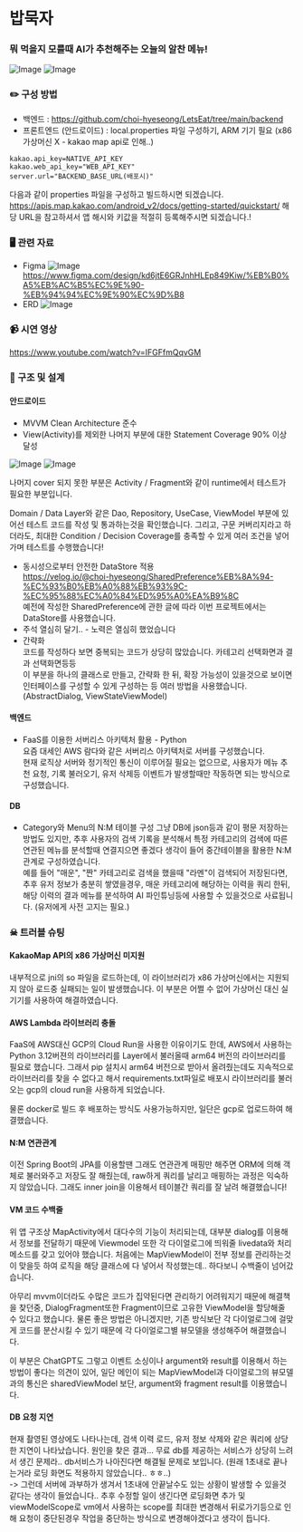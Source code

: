 # 밥묵자
### 뭐 먹을지 모를때 AI가 추천해주는 오늘의 알찬 메뉴!
![Image](https://github.com/user-attachments/assets/e16f0464-b18c-479c-9260-8cd19afc1730) ![Image](https://github.com/user-attachments/assets/0381ffd1-6958-40a4-bd23-933e56565ff0)

### ✏️ 구성 방법
* 백엔드 : https://github.com/choi-hyeseong/LetsEat/tree/main/backend
* 프론트엔드 (안드로이드) : local.properties 파일 구성하기, ARM 기기 필요 (x86 가상머신 X - kakao map api로 인해..)
```properties
kakao.api_key=NATIVE_API_KEY
kakao.web_api_key="WEB_API_KEY"
server.url="BACKEND_BASE_URL(배포시)"
```
다음과 같이 properties 파일을 구성하고 빌드하시면 되겠습니다.<br/>
https://apis.map.kakao.com/android_v2/docs/getting-started/quickstart/
해당 URL을 참고하셔서 앱 해시와 키값을 적절히 등록해주시면 되겠습니다.!

### 🖥️  관련 자료
* Figma
![Image](https://github.com/user-attachments/assets/e2df40ad-f6d7-46c1-971f-bdfa312a0b97)
  https://www.figma.com/design/kd6jtE6GRJnhHLEp849Kiw/%EB%B0%A5%EB%AC%B5%EC%9E%90-%EB%94%94%EC%9E%90%EC%9D%B8
* ERD
  ![Image](https://github.com/user-attachments/assets/f85f46a4-84c8-48cf-abe7-8710c9409214)

### 📹 시연 영상
https://www.youtube.com/watch?v=IFGFfmQqvGM
### 📝 구조 및 설계
#### 안드로이드
* MVVM Clean Architecture 준수
* View(Activity)를 제외한 나머지 부분에 대한 Statement Coverage 90% 이상 달성

![Image](https://github.com/user-attachments/assets/009b884c-a054-47c1-9f7d-9f031340fe1d)
![Image](https://github.com/user-attachments/assets/3622977f-45c3-41b5-8494-8c528064f04d)

나머지 cover 되지 못한 부분은 Activity / Fragment와 같이 runtime에서 테스트가 필요한 부분입니다.

Domain / Data Layer와 같은 Dao, Repository, UseCase, ViewModel 부분에 있어선 테스트 코드를 작성 및 통과하는것을 확인했습니다.
그리고, 구문 커버리지라고 하더라도, 최대한 Condition / Decision Coverage를 충족할 수 있게 여러 조건을 넣어가며 테스트를 수행했습니다!
* 동시성으로부터 안전한 DataStore 적용
<br/>https://velog.io/@choi-hyeseong/SharedPreference%EB%8A%94-%EC%93%B0%EB%A0%88%EB%93%9C-%EC%95%88%EC%A0%84%ED%95%A0%EA%B9%8C
<br/>예전에 작성한 SharedPreference에 관한 글에 따라 이번 프로젝트에서는 DataStore를 사용했습니다.
* 주석 열심히 달기.. - 노력은 열심히 했었습니다
* 간략화
<br/>코드를 작성하다 보면 중복되는 코드가 상당히 많았습니다. 카테고리 선택화면과 결과 선택화면등등
<br/>이 부분을 하나의 클래스로 만들고, 간략화 한 뒤, 확장 가능성이 있을것으로 보이면 인터페이스를 구성할 수 있게 구성하는 등 여러 방법을 사용했습니다.(AbstractDialog, ViewStateViewModel)
#### 백엔드
* FaaS를 이용한 서버리스 아키텍처 활용 - Python
<br/>요즘 대세인 AWS 람다와 같은 서버리스 아키텍처로 서버를 구성했습니다.
<br/>현재 로직상 서버와 정기적인 통신이 이루어질 필요는 없으므로, 사용자가 메뉴 추천 요청, 기록 불러오기, 유저 삭제등 이벤트가 발생할때만 작동하면 되는 방식으로 구성했습니다.

#### DB
* Category와 Menu의 N:M 테이블 구성
그냥 DB에 json등과 같이 평문 저장하는 방법도 있지만, 추후 사용자의 검색 기록을 분석해서 특정 카테고리의 검색에 따른 연관된 메뉴를 분석할때 연결지으면 좋겠다 생각이 들어
중간테이블을 활용한 N:M 관계로 구성하였습니다.
<br/>예를 들어 "매운", "짠" 카테고리로 검색을 했을때 "라멘"이 검색되어 저장된다면, 추후 유저 정보가 충분히 쌓였을경우, 매운 카테고리에 해당하는 이력을 쿼리 한뒤, 해당 이력의 결과 메뉴를 분석하여 AI 파인튜닝등에 사용할 수 있을것으로 사료됩니다. (유저에게 사전 고지는 필요.)

### ☠ 트러블 슈팅
#### KakaoMap API의 x86 가상머신 미지원
내부적으로 jni의 so 파일을 로드하는데, 이 라이브러리가 x86 가상머신에서는 지원되지 않아 로드중 실패되는 일이 발생했습니다. 이 부분은 어쩔 수 없어 가상머신 대신 실 기기를 사용하여 해결하였습니다.
#### AWS Lambda 라이브러리 충돌
FaaS에 AWS대신 GCP의 Cloud Run을 사용한 이유이기도 한데, AWS에서 사용하는 Python 3.12버젼의 라이브러리를 Layer에서 불러올때 arm64 버전의 라이브러리를 필요로 했습니다.
그래서 pip 설치시 arm64 버전으로 받아서 올려줬는데도 지속적으로 라이브러리를 찾을 수 없다고 해서 requirements.txt파일로 배포시 라이브러리를 불러오는 gcp의 cloud run을 사용하게 되었습니다.

물론 docker로 빌드 후 배포하는 방식도 사용가능하지만, 일단은 gcp로 업로드하여 해결했습니다.
#### N:M 연관관계
이전 Spring Boot의 JPA를 이용할땐 그래도 연관관계 매핑만 해주면 ORM에 의해 객체로 불러와주고 저장도 잘 해줬는데,
raw하게 쿼리를 날리고 매핑하는 과정은 익숙하지 않았습니다. 그래도 inner join을 이용해서 테이블간 쿼리를 잘 날려 해결했습니다!

#### VM 코드 수백줄
위 앱 구조상 MapActivity에서 대다수의 기능이 처리되는데, 대부분 dialog를 이용해서 정보를 전달하기 때문에 Viewmodel 또한 각 다이얼로그에 띄워줄 livedata와 처리 메소드를 갖고 있어야 했습니다.
처음에는 MapViewModel이 전부 정보를 관리하는것이 맞을듯 하여 로직을 해당 클래스에 다 넣어서 작성했는데.. 하다보니 수백줄이 넘어갔습니다.

아무리 mvvm이더라도 수많은 코드가 집약된다면 관리하기 어려워지기 때문에 해결책을 찾던중, DialogFragment또한 Fragment이므로 고유한 ViewModel을 할당해줄 수 있다고 했습니다.
물론 좋은 방법은 아니겠지만, 기존 방식보단 각 다이얼로그에 걸맞게 코드를 분산시킬 수 있기 때문에 각 다이얼로그별 뷰모델을 생성해주어 해결했습니다.

이 부분은 ChatGPT도 그렇고 이벤트 소싱이나 argument와 result를 이용해서 하는 방법이 좋다는 의견이 있어, 일단 메인이 되는 MapViewModel과 다이얼로그의 뷰모델과의 통신은 sharedViewModel 보단, argument와 fragment result를 이용했습니다. 

#### DB 요청 지연
현재 촬영된 영상에도 나타나는데, 검색 이력 로드, 유저 정보 삭제와 같은 쿼리에 상당한 지연이 나타났습니다.
원인을 찾은 결과... 무료 db를 제공하는 서비스가 상당히 느려서 생긴 문제라.. db서비스가 나아진다면 해결될 문제로 보입니다. (원래 1초내로 끝나는거라 로딩 화면도 적용하지 않았습니다.. ㅎㅎ..)
<br/>-> 그런데 서버에 과부하가 생겨서 1초내에 안끝날수도 있는 상황이 발생할 수 있을것 같다는 생각이 들었습니다.. 추후 수정할 일이 생긴다면 로딩화면 추가 및 viewModelScope로 vm에서 사용하는 scope를 최대한 변경해서 뒤로가기등으로 인해 요청이 중단된경우 작업을 중단하는 방식으로 변경해야겠다고 생각이 듭니다.
